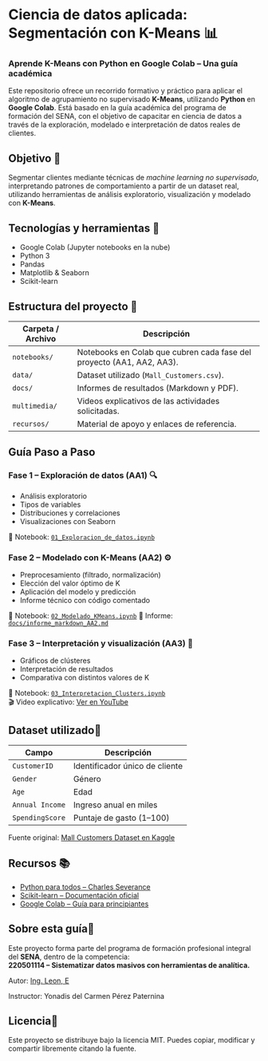 #  Ciencia de datos aplicada: Segmentación con K-Means 📊
### Aprende K-Means con Python en Google Colab – Una guía académica

Este repositorio ofrece un recorrido formativo y práctico para aplicar el algoritmo de agrupamiento no supervisado **K-Means**, utilizando **Python** en **Google Colab**. Está basado en la guía académica del programa de formación del SENA, con el objetivo de capacitar en ciencia de datos a través de la exploración, modelado e interpretación de datos reales de clientes.


## Objetivo 🎯 

Segmentar clientes mediante técnicas de *machine learning no supervisado*, interpretando patrones de comportamiento a partir de un dataset real, utilizando herramientas de análisis exploratorio, visualización y modelado con **K-Means**.


##  Tecnologías y herramientas 🧰

- Google Colab (Jupyter notebooks en la nube)
- Python 3
- Pandas
- Matplotlib & Seaborn
- Scikit-learn


##  Estructura del proyecto 📁

| Carpeta / Archivo         | Descripción |
|---------------------------|-------------|
| `notebooks/`              | Notebooks en Colab que cubren cada fase del proyecto (AA1, AA2, AA3). |
| `data/`                   | Dataset utilizado (`Mall_Customers.csv`). |
| `docs/`                   | Informes de resultados (Markdown y PDF). |
| `multimedia/`             | Videos explicativos de las actividades solicitadas. |
| `recursos/`               | Material de apoyo y enlaces de referencia. |


##  Guía Paso a Paso

###  Fase 1 – Exploración de datos (AA1) 🔍
- Análisis exploratorio
- Tipos de variables
- Distribuciones y correlaciones
- Visualizaciones con Seaborn

📔 Notebook: [`01_Exploracion_de_datos.ipynb`](https://colab.research.google.com/drive/1Zpf12n--YCpj6S-2fj82-0kvbZPBLk_Y?usp=sharing)


### Fase 2 – Modelado con K-Means (AA2) ⚙️ 
- Preprocesamiento (filtrado, normalización)
- Elección del valor óptimo de K
- Aplicación del modelo y predicción
- Informe técnico con código comentado

📔 Notebook: [`02_Modelado_KMeans.ipynb`](https://colab.research.google.com/drive/1mlYHxAHkh0T_KRZzck-ABhokpJwRUAQV?usp=drive_link)
📄 Informe: [`docs/informe_markdown_AA2.md`](docs/informe_markdown_AA2.md)


###  Fase 3 – Interpretación y visualización (AA3) 🎥
- Gráficos de clústeres
- Interpretación de resultados
- Comparativa con distintos valores de K

📔 Notebook: [`03_Interpretacion_Clusters.ipynb`](https://colab.research.google.com/drive/1voPiqUYJHim3nAJYcMg-LIdIZ8ODTPRM?usp=drive_link)  
🎬 Video explicativo: [Ver en YouTube](https://youtube.com/URL-Personalizada)


## Dataset utilizado🧾

| Campo           | Descripción |
|-----------------|-------------|
| `CustomerID`    | Identificador único de cliente |
| `Gender`        | Género |
| `Age`           | Edad |
| `Annual Income` | Ingreso anual en miles |
| `SpendingScore` | Puntaje de gasto (1–100) |

 Fuente original: [Mall Customers Dataset en Kaggle](https://www.kaggle.com/datasets/vjchoudhary7/customer-segmentation-tutorial-in-python)



##  Recursos 📚

- [Python para todos – Charles Severance](https://www.academia.edu/40030172/Python_para_todos_Explorando_la_informaci%C3%B3n_con_Python_3_Charles_R_Severance)
- [Scikit-learn – Documentación oficial](https://scikit-learn.org/stable/)
- [Google Colab – Guía para principiantes](https://colab.research.google.com)


##  Sobre esta guía🧠

Este proyecto forma parte del programa de formación profesional integral del **SENA**, dentro de la competencia:  
**220501114 – Sistematizar datos masivos con herramientas de analítica.**
 
Autor: [Ing. Leon, E](https://www.linkedin.com/in/phdleon/) 

Instructor: Yonadis del Carmen Pérez Paternina


## Licencia📝 

Este proyecto se distribuye bajo la licencia MIT. Puedes copiar, modificar y compartir libremente citando la fuente.


